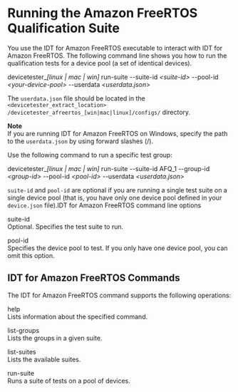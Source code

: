 # Running the Amazon FreeRTOS Qualification Suite<a name="run-tests"></a>

You use the IDT for Amazon FreeRTOS executable to interact with IDT for Amazon FreeRTOS\. The following command line shows you how to run the qualification tests for a device pool \(a set of identical devices\)\.

devicetester\_*\[linux \| mac \| win\]* run\-suite \-\-suite\-id *<suite\-id>* \-\-pool\-id *<your\-device\-pool>* \-\-userdata *<userdata\.json>*

The `userdata.json` file should be located in the `<devicetester_extract_location> /devicetester_afreertos_[win|mac|linux]/configs/` directory\.

**Note**  
If you are running IDT for Amazon FreeRTOS on Windows, specify the path to the `userdata.json` by using forward slashes \(/\)\.

Use the following command to run a specific test group:

devicetester\_*\[linux \| mac \| win\]* run\-suite \-\-suite\-id AFQ\_1 \-\-group\-id *<group\-id>* \-\-pool\-id *<pool\-id>* \-\-userdata *<userdata\.json>*

`suite-id` and `pool-id` are optional if you are running a single test suite on a single device pool \(that is, you have only one device pool defined in your `device.json` file\)\.IDT for Amazon FreeRTOS command line options

suite\-id  
Optional\. Specifies the test suite to run\.

pool\-id  
Specifies the device pool to test\. If you only have one device pool, you can omit this option\.

## IDT for Amazon FreeRTOS Commands<a name="dt-cli"></a>

The IDT for Amazon FreeRTOS command supports the following operations:

help  
Lists information about the specified command\.

list\-groups  
Lists the groups in a given suite\.

list\-suites  
Lists the available suites\.

run\-suite  
Runs a suite of tests on a pool of devices\.